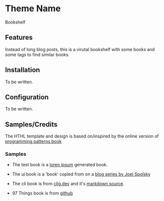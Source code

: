 # Theme Name

Bookshelf

## Features

Instead of long blog posts, this is a virutal bookshelf with some books and some tags to find similar books.

## Installation

To be written.

## Configuration

To be written.

## Samples/Credits

The HTHL template and design is based on/inspired by the online version of [programming patterns book](http://gameprogrammingpatterns.com/)

### Samples

-   The test book is a [loren ipsum](https://www.lipsum.com/) generated book.

-   The ui book is a 'book' copied from on a [blog series by Joel Spolsky](https://www.joelonsoftware.com/2001/10/24/user-interface-design-for-programmers/)

-   The cli book is from [clig.dev](https://clig.dev/) and it's [markdown source](https://github.com/cli-guidelines/cli-guidelines).

-   97 Things book is from [github](https://github.com/97-things/97-things-every-programmer-should-know/)
